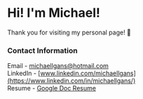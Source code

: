 # Hi!  I'm Michael!
Thank you for visiting my personal page! 👋
<br>

### Contact Information
Email - michaellgans@hotmail.com<br>
LinkedIn - [www.linkedin.com/michaellgans](https://www.linkedin.com/in/michaellgans/)<br>
Resume - [Google Doc Resume](https://docs.google.com/document/d/1QpFOziDIq2oL5mM_Wd2pH4hHVe9eRSMTYzgpKoWo6yU/edit)<br>
